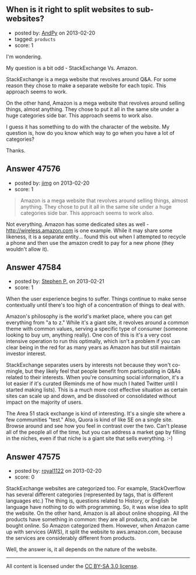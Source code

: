 ## When is it right to split websites to sub-websites?

- posted by: [AndPy](https://stackexchange.com/users/-1/25022-andpy) on 2013-02-20
- tagged: `products`
- score: 1

I'm wondering. 

My question is a bit odd - StackExchange Vs. Amazon.

StackExchange is a mega website that revolves around Q&A. For some reason they chose to make a separate website for each topic. This approach seems to work. 

On the other hand, Amazon is a mega website that revolves around selling things, almost anything. They chose to put it all in the same site under a huge categories side bar. This approach seems to work also.

I guess it has something to do with the character of the website. My question is, how do you know which way to go when you have a lot of categories?

Thanks.


## Answer 47576

- posted by: [jimg](https://stackexchange.com/users/-1/2380-jimg) on 2013-02-20
- score: 1

> Amazon is a mega website that revolves around selling things, almost anything. They chose to put it all in the same site under a huge categories side bar. This approach seems to work also.

Not everything. Amazon has some dedicated sites as well - http://wireless.amazon.com is one example.  While it may share some likeness, it is a separate entity... found this out when I attempted to recycle a phone and then use the amazon credit to pay for a new phone (they wouldn't allow it).




## Answer 47584

- posted by: [Stephen P.](https://stackexchange.com/users/-1/25058-stephen-p) on 2013-02-21
- score: 1

When the user experience begins to suffer. Things continue to make sense contextually until there's too high of a concentration of things to deal with. 

Amazon's philosophy is the world's market place, where you can get everything from "a to z." While it's a giant site, it revolves around a common theme with common values, serving a specific type of consumer (someone looking to buy um, anything really). One con of this is it's a very cost intensive operation to run this optimally, which isn't a problem if you can clear being in the red for as many years as Amazon has but still maintain investor interest. 


StackExchange separates users by interests not because they won't co-mingle, but they likely feel that people benefit from participating in Q&As related to their interests. When you're consuming social information, it's a lot easier if it's curated (Reminds me of how much I hated Twitter until I started making lists). This is a much more cost effective situation as certain sites can scale up and down, and be dissolved or consolidated without impact on the majority of users. 

The Area 51 stack exchange is kind of interesting. It's a single site where a few communities "test." Also, Quora is kind of like SE on a single site. Browse around and see how you feel in contrast over the two. Can't please all of the people all of the time, but you can address a market gap by filling in the niches, even if that niche is a giant site that sells everything. :-) 


## Answer 47575

- posted by: [royal1122](https://stackexchange.com/users/-1/17308-royal1122) on 2013-02-20
- score: 0

StackExchange websites are categorized too. For example, StackOverflow has several different categories (represented by tags, that is different languages etc.) The thing is, questions related to History, or English language have nothing to do with programming. So, it was wise idea to split the website. On the other hand, Amazon is all about online shopping. All the products have something in common: they are all products, and can be bought online. So Amazon categorized them. However, when Amazon came up with services (AWS), it split the website to aws.amazon.com, because the services are considerably different from products.

Well, the answer is, it all depends on the nature of the website.



---

All content is licensed under the [CC BY-SA 3.0 license](https://creativecommons.org/licenses/by-sa/3.0/).
